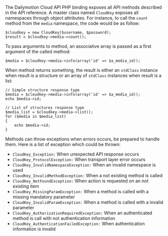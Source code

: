 The Dailymotion Cloud API PHP binding exposes all API methods described in the API reference. A
master class named `CloudKey` exposes all namespaces through object attributes. For instance, to
call the `count` method from the `media` namespace, the code would be as
follow:

    $cloudkey = new CloudKey($username, $password);
    $result = $cloudkey->media->count();

To pass arguments to method, an associative array is passed as a first argument of the called method:

    $media = $cloudkey->media->info(array('id' => $a_media_id));

When method returns something, the result is either an `stdClass` instance when result is a
structure or an array of `stdClass` instances when result is a list:

    // Simple structure response type
    $media = $cloudkey->media->info(array('id' => $a_media_id));
    echo $media->id;

    // List of structures response type
    $media_list = $cloudkey->media->list();
    for ($media in $media_list)
    {
        echo $media->id;
    }

Methods can throw exceptions when errors occurs, be prepared to handle them. Here is a list of
exception which could be thrown:

- `CloudKey_Exception:` When unexpected API response occurs
- `CloudKey_ProtocolException:` When transport layer error occurs
- `CloudKey_InvalidNamespaceException:` When an invalid namespace is used
- `CloudKey_InvalidMethodException:` When a not existing method is called
- `CloudKey_NotFoundException:` When action is requested on an not existing item
- `CloudKey_MissingParamException:` When a method is called with a missing mandatory parameter
- `CloudKey_InvalidParamException:` When a method is called with a invalid parameter
- `CloudKey_AuthorizationRequiredException:` When an authenticated method is call with not authentication information
- `CloudKey_AuthenticationFailedException:` When authentication information is invalid
